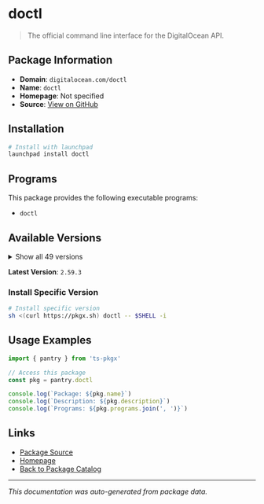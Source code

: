 # doctl

> The official command line interface for the DigitalOcean API.

## Package Information

- **Domain**: `digitalocean.com/doctl`
- **Name**: `doctl`
- **Homepage**: Not specified
- **Source**: [View on GitHub](https://github.com/pkgxdev/pantry/tree/main/projects/digitalocean.com/doctl/package.yml)

## Installation

```bash
# Install with launchpad
launchpad install doctl
```

## Programs

This package provides the following executable programs:

- `doctl`

## Available Versions

<details>
<summary>Show all 49 versions</summary>

- `2.59.3`, `2.59.2`, `1.144.0`, `1.143.0`, `1.142.0`
- `1.141.0`, `1.140.0`, `1.139.0`, `1.138.0`, `1.137.0`
- `1.136.0`, `1.135.0`, `1.134.0`, `1.133.0`, `1.132.0`
- `1.131.0`, `1.130.0`, `1.129.0`, `1.128.0`, `1.127.0`
- `1.126.0`, `1.125.1`, `1.125.0`, `1.124.0`, `1.123.0`
- `1.122.0`, `1.121.0`, `1.120.2`, `1.120.1`, `1.120.0`
- `1.119.1`, `1.119.0`, `1.118.0`, `1.117.0`, `1.116.1`
- `1.116.0`, `1.115.0`, `1.114.0`, `1.113.0`, `1.112.0`
- `1.111.0`, `1.110.0`, `1.109.1`, `1.109.0`, `1.108.0`
- `1.107.0`, `1.106.0`, `1.105.0`, `1.104.0`

</details>

**Latest Version**: `2.59.3`

### Install Specific Version

```bash
# Install specific version
sh <(curl https://pkgx.sh) doctl -- $SHELL -i
```

## Usage Examples

```typescript
import { pantry } from 'ts-pkgx'

// Access this package
const pkg = pantry.doctl

console.log(`Package: ${pkg.name}`)
console.log(`Description: ${pkg.description}`)
console.log(`Programs: ${pkg.programs.join(', ')}`)
```

## Links

- [Package Source](https://github.com/pkgxdev/pantry/tree/main/projects/digitalocean.com/doctl/package.yml)
- [Homepage](#)
- [Back to Package Catalog](../../../package-catalog.md)

---

*This documentation was auto-generated from package data.*

